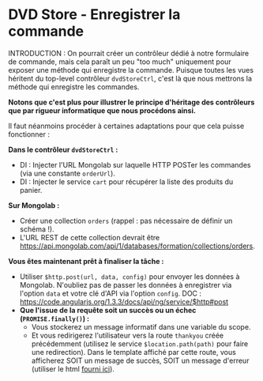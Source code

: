 DVD Store - Enregistrer la commande
===================================

INTRODUCTION : On pourrait créer un contrôleur dédié à notre formulaire de commande, mais cela paraît un peu "too much" uniquement pour exposer une méthode qui enregistre la commande. Puisque toutes les vues héritent du top-level contrôleur `dvdStoreCtrl`, c'est là que nous mettrons la méthode qui enregistre les commandes.

**Notons que c'est plus pour illustrer le principe d'héritage des contrôleurs que par rigueur informatique que nous procédons ainsi.**

Il faut néanmoins procéder à certaines adaptations pour que cela puisse fonctionner :

**Dans le contrôleur `dvdStoreCtrl` :**

- DI : Injecter l'URL Mongolab sur laquelle HTTP POSTer les commandes (via une constante `orderUrl`).
- DI : Injecter le service `cart` pour récupérer la liste des produits du panier.

**Sur Mongolab :**

- Créer une collection `orders` (rappel : pas nécessaire de définir un schéma !).
- L'URL REST de cette collection devrait être https://api.mongolab.com/api/1/databases/formation/collections/orders.

**Vous êtes maintenant prêt à finaliser la tâche :**

- Utiliser `$http.post(url, data, config)` pour envoyer les données à Mongolab. N'oubliez pas de passer les données à enregistrer via l'option `data` et votre clé d'API via l'option `config`. DOC : https://code.angularjs.org/1.3.3/docs/api/ng/service/$http#post
- **Que l'issue de la requête soit un succès ou un échec (`PROMISE.finally()`) :**
  - Vous stockerez un message informatif dans une variable du scope.
  - Et vous redirigerez l'utilisateur vers la route `thankyou` créée précédemment (utilisez le service `$location.path(path)` pour faire une redirection). Dans le template affiché par cette route, vous afficherez SOIT un message de succès, SOIT un message d'erreur (utiliser le html [fourni ici](html/thank_you.html)).
